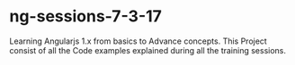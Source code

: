 # ng-sessions-7-3-17
Learning Angularjs 1.x from basics to Advance concepts. This Project consist of all the Code examples explained during all the training sessions.


